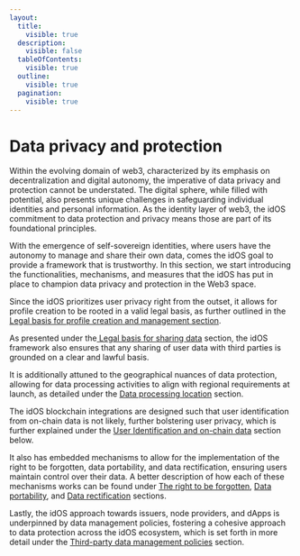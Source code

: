 ```yaml
---
layout:
  title:
    visible: true
  description:
    visible: false
  tableOfContents:
    visible: true
  outline:
    visible: true
  pagination:
    visible: true
---
```


# Data privacy and protection

Within the evolving domain of web3, characterized by its emphasis on decentralization and digital autonomy, the imperative of data privacy and protection cannot be understated. The digital sphere, while filled with potential, also presents unique challenges in safeguarding individual identities and personal information. As the identity layer of web3, the idOS commitment to data protection and privacy means those are part of its foundational principles.

With the emergence of self-sovereign identities, where users have the autonomy to manage and share their own data, comes the idOS goal to provide a framework that is trustworthy. In this section, we start introducing the functionalities, mechanisms, and measures that the idOS has put in place to champion data privacy and protection in the Web3 space.

Since the idOS prioritizes user privacy right from the outset, it allows for profile creation to be rooted in a valid legal basis, as further outlined in the [Legal basis for profile creation and management section](legal-basis-for-profile-creation-and-management.md).

As presented under the[ Legal basis for sharing data](legal-basis-for-sharing-data.md) section, the idOS framework also ensures that any sharing of user data with third parties is grounded on a clear and lawful basis.

It is additionally attuned to the geographical nuances of data protection, allowing for data processing activities to align with regional requirements at launch, as detailed under the [Data processing location](data-processing-location.md) section.

The idOS blockchain integrations are designed such that user identification from on-chain data is not likely, further bolstering user privacy, which is further explained under the [User Identification and on-chain data](user-identification-and-on-chain-data.md) section below.

It also has embedded mechanisms to allow for the implementation of the right to be forgotten, data portability, and data rectification, ensuring users maintain control over their data. A better description of how each of these mechanisms works can be found under [The right to be forgotten](the-right-to-be-forgotten.md), [Data portability](data-portability.md), and [Data rectification](data-rectification.md) sections.&#x20;

Lastly, the idOS approach towards issuers, node providers, and dApps is underpinned by data management policies, fostering a cohesive approach to data protection across the idOS ecosystem, which is set forth in more detail under the [Third-party data management policies](third-party-data-management-policies.md) section.&#x20;
